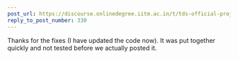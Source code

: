 ```yaml
---
post_url: https://discourse.onlinedegree.iitm.ac.in/t/tds-official-project1-discrepencies/171141/398
reply_to_post_number: 330
---
```

Thanks for the fixes (I have updated the code now). It was put together quickly and not tested before we actually posted it.